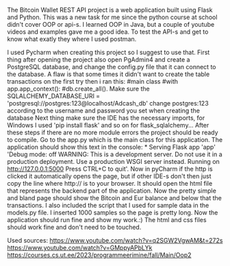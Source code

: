 The Bitcoin Wallet REST API project is a web application built using Flask and Python. This was a new task for me since the python course at school didn't cover OOP or api-s. I learned OOP in Java, but a couple of youtube videos and examples gave me a good idea.
To test the API-s and get to know what exatly they where I used postman.


I used Pycharm when creating this project so I suggest to use that.
First thing after opening the project also open PgAdmin4 and create a PostgreSQL database, and change the config.py file that it can connect to the database.
A flaw is that some times it didn't want to create the table transactions on the first try then i ran this: #main class #with app.app_context(): #db.create_all().
Make sure the SQLALCHEMY_DATABASE_URI = 'postgresql://postgres:123@localhost/Adcash_db' change postgres:123 according to the username and password you set when creating the database
Next thing make sure the IDE has the necessary imports, for Windows I used 'pip install flask' and so on for flask_sqlalchemy...
After these steps if there are no more module errors the project should be ready to compile.
Go to the app.py which is the main class for this application. The application should show this text in the console:  * Serving Flask app 'app'
'Debug mode: off
WARNING: This is a development server. Do not use it in a production deployment. Use a production WSGI server instead.
Running on http://127.0.0.1:5000
Press CTRL+C to quit'.
Now in pyCharm if the http is clicked it automatically opens the page, but if other IDE-s don't then just copy the line where http:// is to your browser. It should open the html file that represents the backend part of the application.
Now the pretty simple and bland page should show the Bitcoin and Eur balance and below that the transactions. I also included the script that I used for sample data in the models.py file. I inserted 1000 samples so the page is pretty long.
Now the application should run fine and show my work.:)
The html and css files should work fine and don't need to be touched.


Used sources:
https://www.youtube.com/watch?v=q2SGW2VgwAM&t=272s
https://www.youtube.com/watch?v=GMppyAPbLYk
https://courses.cs.ut.ee/2023/programmeerimine/fall/Main/Oop2
